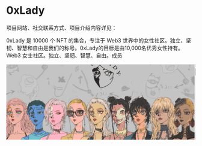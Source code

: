 # 0xLady

项目网站、社交联系方式、项目介绍内容详见：

0xLady 是 10000 个 NFT 的集合，专注于 Web3 世界中的女性社区。独立、坚韧、智慧和自由是我们的称号。0xLady的目标是由10,000名优秀女性持有。Web3 女士社区。独立、坚韧、智慧、自由。成员

![nft](01.png)
